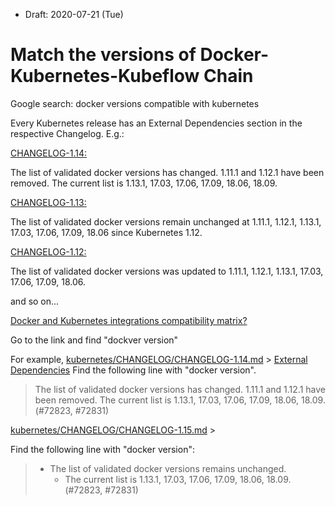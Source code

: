 * Draft: 2020-07-21 (Tue)

# Match the versions of Docker-Kubernetes-Kubeflow Chain

Google search: docker versions compatible with kubernetes

Every Kubernetes release has an External Dependencies section in the respective Changelog. E.g.:

[CHANGELOG-1.14:](https://github.com/kubernetes/kubernetes/blob/master/CHANGELOG/CHANGELOG-1.14.md#external-dependencies)

The list of validated docker versions has changed. 1.11.1 and 1.12.1 have been removed. The current list is 1.13.1, 17.03, 17.06, 17.09, 18.06, 18.09.

[CHANGELOG-1.13:](https://github.com/kubernetes/kubernetes/blob/master/CHANGELOG/CHANGELOG-1.13.md#external-dependencies)

The list of validated docker versions remain unchanged at 1.11.1, 1.12.1, 1.13.1, 17.03, 17.06, 17.09, 18.06 since Kubernetes 1.12.

[CHANGELOG-1.12:](https://github.com/kubernetes/kubernetes/blob/master/CHANGELOG/CHANGELOG-1.12.md#external-dependencies)

The list of validated docker versions was updated to 1.11.1, 1.12.1, 1.13.1, 17.03, 17.06, 17.09, 18.06.

and so on...

[Docker and Kubernetes integrations compatibility matrix?](https://devops.stackexchange.com/questions/2691/docker-and-kubernetes-integrations-compatibility-matrix/6807)

Go to the link and find "dockver version"

For example, [kubernetes/CHANGELOG/CHANGELOG-1.14.md](https://github.com/kubernetes/kubernetes/blob/master/CHANGELOG/CHANGELOG-1.14.md) > [External Dependencies](https://github.com/kubernetes/kubernetes/blob/master/CHANGELOG/CHANGELOG-1.14.md#external-dependencies)
Find the following line with "docker version".

> The list of validated docker versions has changed. 1.11.1 and 1.12.1 have been removed.
> The current list is 1.13.1, 17.03, 17.06, 17.09, 18.06, 18.09. (#72823, #72831)

[kubernetes/CHANGELOG/CHANGELOG-1.15.md](https://github.com/kubernetes/kubernetes/blob/master/CHANGELOG/CHANGELOG-1.15.md) > 

Find the following line with "docker version":
> * The list of validated docker versions remains unchanged.
>   * The current list is 1.13.1, 17.03, 17.06, 17.09, 18.06, 18.09. (#72823, #72831)
